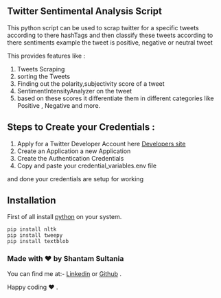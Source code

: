 ## Twitter Sentimental Analysis Script

This python script can be used to scrap twitter for a specific tweets according to there hashTags and then classify these tweets according to there sentiments example the tweet is positive, negative or neutral tweet

This provides features like :

1. Tweets Scraping
2. sorting the Tweets
3. Finding out the polarity,subjectivity score of a tweet
4. SentimentIntensityAnalyzer on the tweet
5. based on these scores it differentiate them in different categories like Positive , Negative and more.

## Steps to Create your Credentials :

1. Apply for a Twitter Developer Account here [Developers site](https://developer.twitter.com/en)
2. Create an Application a new Application
3. Create the Authentication Credentials
4. Copy and paste your credential_variables.env file

and done your credentials are setup for working

## Installation

First of all install [python]("https://www.python.org/downloads/") on your system.

```
pip install nltk
pip install tweepy
pip install textblob
```

### Made with ❤️ by Shantam Sultania

You can find me at:-
[Linkedin](https://www.linkedin.com/in/shantam-sultania-737084175/) or [Github](https://github.com/shantamsultania) .

Happy coding ❤️ .
